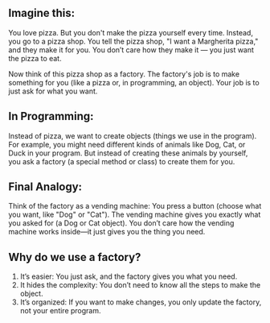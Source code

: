 ## Imagine this:

You love pizza. But you don't make the pizza yourself every time. 
Instead, you go to a pizza shop. 
You tell the pizza shop, "I want a Margherita pizza," and they make it for you. 
You don’t care how they make it — you just want the pizza to eat.

Now think of this pizza shop as a factory.
    The factory's job is to make something for you (like a pizza or, in programming, an object).
    Your job is to just ask for what you want.


## In Programming:

Instead of pizza, we want to create objects (things we use in the program). 
For example, you might need different kinds of animals like Dog, Cat, or Duck in your program.
But instead of creating these animals by yourself, you ask a factory (a special method or class) to create them for you.

## Final Analogy:

Think of the factory as a vending machine:
    You press a button (choose what you want, like "Dog" or "Cat").
    The vending machine gives you exactly what you asked for (a Dog or Cat object).
    You don’t care how the vending machine works inside—it just gives you the thing you need.

## Why do we use a factory?

1. It’s easier: You just ask, and the factory gives you what you need.
2. It hides the complexity: You don’t need to know all the steps to make the object.
3. It’s organized: If you want to make changes, you only update the factory, not your entire program.